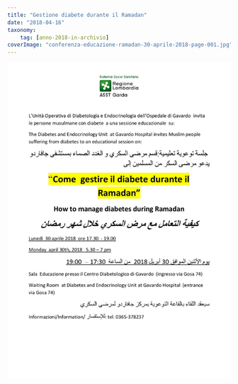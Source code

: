 ```yaml
---
title: "Gestione diabete durante il Ramadan"
date: "2018-04-16"
taxonomy: 
    tag: [anno-2018-in-archivio]
coverImage: "conferenza-educazione-ramadan-30-aprile-2018-page-001.jpg"
---
```


![](images/conferenza-educazione-ramadan-30-aprile-2018-page-001.jpg)
